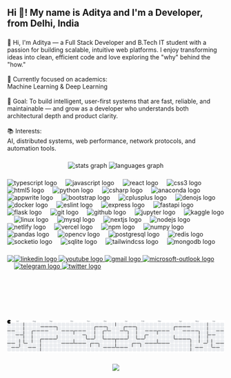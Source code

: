 <h2 align="left">Hi 👋! My name is Aditya and I'm a Developer, from Delhi, India</h2>

###

<p align="left">👋 Hi, I'm Aditya — a Full Stack Developer and B.Tech IT student with a passion for building scalable, intuitive web platforms. I enjoy transforming ideas into clean, efficient code and love exploring the "why" behind the "how."<br><br>📖 Currently focused on academics:<br>Machine Learning & Deep Learning<br><br>🎯 Goal: To build intelligent, user-first systems that are fast, reliable, and maintainable — and grow as a developer who understands both architectural depth and product clarity.<br><br>📚 Interests:<br>AI, distributed systems, web performance, network protocols, and automation tools.</p>

###

<div align="center">
  <img src="https://github-readme-stats.vercel.app/api?username=wpsadi&hide_title=false&hide_rank=false&show_icons=true&include_all_commits=true&count_private=true&disable_animations=false&theme=dracula&locale=en&hide_border=false" height="150" alt="stats graph"  />
  <img src="https://github-readme-stats.vercel.app/api/top-langs?username=wpsadi&locale=en&hide_title=false&layout=compact&card_width=320&langs_count=5&theme=dracula&hide_border=false" height="150" alt="languages graph"  />
</div>

###

<div align="left">
  <img src="https://img.shields.io/badge/TypeScript-3178C6?logo=typescript&logoColor=white&style=for-the-badge" height="30" alt="typescript logo"  />
  <img width="12" />
  <img src="https://img.shields.io/badge/JavaScript-F7DF1E?logo=javascript&logoColor=black&style=for-the-badge" height="30" alt="javascript logo"  />
  <img width="12" />
  <img src="https://img.shields.io/badge/React-61DAFB?logo=react&logoColor=black&style=for-the-badge" height="30" alt="react logo"  />
  <img width="12" />
  <img src="https://img.shields.io/badge/CSS3-1572B6?logo=css3&logoColor=white&style=for-the-badge" height="30" alt="css3 logo"  />
  <img width="12" />
  <img src="https://img.shields.io/badge/HTML5-E34F26?logo=html5&logoColor=white&style=for-the-badge" height="30" alt="html5 logo"  />
  <img width="12" />
  <img src="https://img.shields.io/badge/Python-3776AB?logo=python&logoColor=white&style=for-the-badge" height="30" alt="python logo"  />
  <img width="12" />
  <img src="https://img.shields.io/badge/C Sharp-239120?logo=csharp&logoColor=white&style=for-the-badge" height="30" alt="csharp logo"  />
  <img width="12" />
  <img src="https://img.shields.io/badge/Anaconda-44A833?logo=anaconda&logoColor=white&style=for-the-badge" height="30" alt="anaconda logo"  />
  <img width="12" />
  <img src="https://img.shields.io/badge/Appwrite-F02E65?logo=appwrite&logoColor=white&style=for-the-badge" height="30" alt="appwrite logo"  />
  <img width="12" />
  <img src="https://img.shields.io/badge/Bootstrap-7952B3?logo=bootstrap&logoColor=white&style=for-the-badge" height="30" alt="bootstrap logo"  />
  <img width="12" />
  <img src="https://img.shields.io/badge/C++-00599C?logo=cplusplus&logoColor=white&style=for-the-badge" height="30" alt="cplusplus logo"  />
  <img width="12" />
  <img src="https://img.shields.io/badge/Deno-000000?logo=deno&logoColor=white&style=for-the-badge" height="30" alt="denojs logo"  />
  <img width="12" />
  <img src="https://img.shields.io/badge/Docker-2496ED?logo=docker&logoColor=white&style=for-the-badge" height="30" alt="docker logo"  />
  <img width="12" />
  <img src="https://img.shields.io/badge/ESLint-4B32C3?logo=eslint&logoColor=white&style=for-the-badge" height="30" alt="eslint logo"  />
  <img width="12" />
  <img src="https://img.shields.io/badge/Express-000000?logo=express&logoColor=white&style=for-the-badge" height="30" alt="express logo"  />
  <img width="12" />
  <img src="https://img.shields.io/badge/FastAPI-009688?logo=fastapi&logoColor=white&style=for-the-badge" height="30" alt="fastapi logo"  />
  <img width="12" />
  <img src="https://img.shields.io/badge/Flask-000000?logo=flask&logoColor=white&style=for-the-badge" height="30" alt="flask logo"  />
  <img width="12" />
  <img src="https://img.shields.io/badge/Git-F05032?logo=git&logoColor=white&style=for-the-badge" height="30" alt="git logo"  />
  <img width="12" />
  <img src="https://img.shields.io/badge/GitHub-181717?logo=github&logoColor=white&style=for-the-badge" height="30" alt="github logo"  />
  <img width="12" />
  <img src="https://img.shields.io/badge/Jupyter-F37626?logo=jupyter&logoColor=black&style=for-the-badge" height="30" alt="jupyter logo"  />
  <img width="12" />
  <img src="https://img.shields.io/badge/Kaggle-20BEFF?logo=kaggle&logoColor=black&style=for-the-badge" height="30" alt="kaggle logo"  />
  <img width="12" />
  <img src="https://img.shields.io/badge/Linux-FCC624?logo=linux&logoColor=black&style=for-the-badge" height="30" alt="linux logo"  />
  <img width="12" />
  <img src="https://img.shields.io/badge/MySQL-4479A1?logo=mysql&logoColor=white&style=for-the-badge" height="30" alt="mysql logo"  />
  <img width="12" />
  <img src="https://img.shields.io/badge/Next.js-000000?logo=nextdotjs&logoColor=white&style=for-the-badge" height="30" alt="nextjs logo"  />
  <img width="12" />
  <img src="https://img.shields.io/badge/Node.js-339933?logo=nodedotjs&logoColor=white&style=for-the-badge" height="30" alt="nodejs logo"  />
  <img width="12" />
  <img src="https://img.shields.io/badge/Netlify-00C7B7?logo=netlify&logoColor=black&style=for-the-badge" height="30" alt="netlify logo"  />
  <img width="12" />
  <img src="https://img.shields.io/badge/Vercel-000000?logo=vercel&logoColor=white&style=for-the-badge" height="30" alt="vercel logo"  />
  <img width="12" />
  <img src="https://img.shields.io/badge/npm-CB3837?logo=npm&logoColor=white&style=for-the-badge" height="30" alt="npm logo"  />
  <img width="12" />
  <img src="https://img.shields.io/badge/NumPy-013243?logo=numpy&logoColor=white&style=for-the-badge" height="30" alt="numpy logo"  />
  <img width="12" />
  <img src="https://img.shields.io/badge/pandas-150458?logo=pandas&logoColor=white&style=for-the-badge" height="30" alt="pandas logo"  />
  <img width="12" />
  <img src="https://img.shields.io/badge/OpenCV-5C3EE8?logo=opencv&logoColor=white&style=for-the-badge" height="30" alt="opencv logo"  />
  <img width="12" />
  <img src="https://img.shields.io/badge/PostgreSQL-4169E1?logo=postgresql&logoColor=white&style=for-the-badge" height="30" alt="postgresql logo"  />
  <img width="12" />
  <img src="https://img.shields.io/badge/Redis-DC382D?logo=redis&logoColor=white&style=for-the-badge" height="30" alt="redis logo"  />
  <img width="12" />
  <img src="https://img.shields.io/badge/Socket.io-010101?logo=socketdotio&logoColor=white&style=for-the-badge" height="30" alt="socketio logo"  />
  <img width="12" />
  <img src="https://img.shields.io/badge/SQLite-003B57?logo=sqlite&logoColor=white&style=for-the-badge" height="30" alt="sqlite logo"  />
  <img width="12" />
  <img src="https://img.shields.io/badge/Tailwind CSS-06B6D4?logo=tailwindcss&logoColor=black&style=for-the-badge" height="30" alt="tailwindcss logo"  />
  <img width="12" />
  <img src="https://img.shields.io/badge/MongoDB-47A248?logo=mongodb&logoColor=white&style=for-the-badge" height="30" alt="mongodb logo"  />
</div>

###

<img align="left" height="150" src="https://avatars.githubusercontent.com/u/118204758"  />

###

<div align="left">
  <a href="https://www.linkedin.com/in/wpsadi/" target="_blank">
    <img src="https://img.shields.io/static/v1?message=LinkedIn&logo=linkedin&label=&color=0077B5&logoColor=white&labelColor=&style=for-the-badge" height="40" alt="linkedin logo"  />
  </a>
  <a href="https://www.youtube.com/@legend-code" target="_blank">
    <img src="https://img.shields.io/static/v1?message=Youtube&logo=youtube&label=&color=FF0000&logoColor=white&labelColor=&style=for-the-badge" height="40" alt="youtube logo"  />
  </a>
  <a href="mailto:adityagoel390@gmail.com" target="_blank">
    <img src="https://img.shields.io/static/v1?message=Gmail&logo=gmail&label=&color=D14836&logoColor=white&labelColor=&style=for-the-badge" height="40" alt="gmail logo"  />
  </a>
  <a href="mailto:wpsadi@outlook.com" target="_blank">
    <img src="https://img.shields.io/static/v1?message=Outlook&logo=microsoft-outlook&label=&color=0078D4&logoColor=white&labelColor=&style=for-the-badge" height="40" alt="microsoft-outlook logo"  />
  </a>
  <a href="https://t.me/wpsadi" target="_blank">
    <img src="https://img.shields.io/static/v1?message=Telegram&logo=telegram&label=&color=2CA5E0&logoColor=white&labelColor=&style=for-the-badge" height="40" alt="telegram logo"  />
  </a>
  <a href="https://x.com/adityaislegend" target="_blank">
    <img src="https://img.shields.io/static/v1?message=Twitch&logo=twitch&label=&color=9146FF&logoColor=white&labelColor=&style=for-the-badge" height="40" alt="twitter logo"  />
  </a>
</div>

###

<br clear="both">

<picture>
  <source media="(prefers-color-scheme: dark)" srcset="https://raw.githubusercontent.com/wpsadi/wpsadi/output/pacman-contribution-graph-dark.svg">
  <source media="(prefers-color-scheme: light)" srcset="https://raw.githubusercontent.com/wpsadi/wpsadi/output/pacman-contribution-graph.svg">
  <img alt="pacman contribution graph" src="https://raw.githubusercontent.com/wpsadi/wpsadi/output/pacman-contribution-graph.svg">
</picture>

###

<div align="center">
  <img src="https://profile-counter.glitch.me/wpsadi/count.svg?"  />
</div>

###
